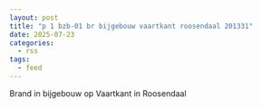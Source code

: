 ```yaml
---
layout: post
title: "p 1 bzb-01 br bijgebouw vaartkant roosendaal 201331"
date: 2025-07-23
categories: 
  - rss
tags: 
  - feed
---
```


Brand in bijgebouw op Vaartkant in Roosendaal
